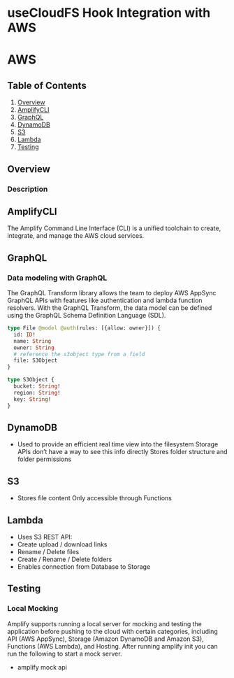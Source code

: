 useCloudFS Hook Integration with AWS
===

# AWS

## Table of Contents
1. [Overview](#Overview)
1. [AmplifyCLI](#AmplifyCLI)
1. [GraphQL](#GraphQL)
1. [DynamoDB](#DynamoDB)
1. [S3](#S3)
1. [Lambda](#Lambda)
1. [Testing](#Testing)

## Overview
### Description

## AmplifyCLI
The Amplify Command Line Interface (CLI) is a unified toolchain to create, integrate, and manage the AWS cloud services.

## GraphQL
### Data modeling with GraphQL
The GraphQL Transform library allows the team to deploy AWS AppSync GraphQL APIs with features like authentication and lambda function resolvers. With the GraphQL Transform, the data model can be defined using the GraphQL Schema Definition Language (SDL). 

```graphql
type File @model @auth(rules: [{allow: owner}]) {
  id: ID!
  name: String
  owner: String
  # reference the s3object type from a field
  file: S3Object
}

type S3Object {
  bucket: String!
  region: String!
  key: String!
}
```

## DynamoDB
- Used to provide an efficient real time view into the filesystem
Storage APIs don’t have a way to see this info directly
Stores folder structure and folder permissions

## S3
- Stores file content
Only accessible through Functions

## Lambda
- Uses S3 REST API:
- Create upload / download links
- Rename / Delete files
- Create / Rename / Delete folders
- Enables connection from Database to Storage

## Testing
### Local Mocking
Amplify supports running a local server for mocking and testing the application before pushing to the cloud with certain categories, including API (AWS AppSync), Storage (Amazon DynamoDB and Amazon S3), Functions (AWS Lambda), and Hosting. After running amplify init you can run the following to start a mock server.
- amplify mock api

